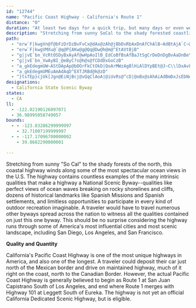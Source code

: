 ```yaml
---
id: "12744"
name: "Pacific Coast Highway - California's Route 1"
distance: "0"
duration: "At least two days for a quick trip, but many days or even weeks could be spent exploring the length of this byway."
description: "Stretching from sunny SoCal to the shady forested coastline of the north, this coastal highway winds along some of the most spectacular ocean views in the U.S."
path:
  - "erw`F|kwgVn@f@bFzDrDzBvFvCx@dAx@zAh@jBbDvRbAxDnAfChAlB~AdBtAjA`C~@dBXbBFfBMpHyAnAKrAGfFXtA`@|ArBrGvFhJ|El^tS|@~@dBjDhBvCbXzTb@dAjJp_@TrCR^?zAgGxiBy@zOOhOSlv@HdMRfL~@`Ph@fHZrGFnF]xJsFfa@sAhIgCdHyE`JyBdGuIl^kOte@i@dC_@xB]tFQxNYlCc@pCk@|ByAdDkGzJmTj\\}IfMaC`EmHhOoGxNqF`O}D|Jc@xAu@zFc@lIo@rEuN|`@}CpJkSjk@{FvNsUrg@uKfUyEtHaJ`K{[`]kIrKgErH_BrDsQrf@sEpKu@|AqBfFkDnFgg@ll@sVhVaIlHaG`HgEfHm\\ln@sBfD}BlCiDrB_Br@kL~BwD~AcEtCamAnwAsEpEiXxUqDxEsNtPoBlBmEjD{`@|UeKtGcDxB{XzS}FzC{NfGsBpAa`@xZuEjFsIbMyClD{CxB{BlAmCp@gFf@iDd@iC~@aBx@uAz@iA~@wIfJcBdC}@fBuBrFq@xBqBlD{AzBeC~C_C`CsBdBgHzDgD|CaChDmOtWyLtQcEfFqKtJ}BlCq@jAcO|Z_B`C}BvBuAz@eD`ByXfLse@`WqF`DqBxAsQdOs@z@sf@hc@aH~GmClEo@xA_AhD_Qft@w[tvAyAlEwA~CoCxEy@fAeMtLwSbRsEjD_e@dYwFdCqp@rRaCz@yEbDmBjCeB~C{GjO{IhR_Wpk@}CjLoApIYbCcBhb@UxBs@|C_BhDmAfBoBlBy[dUi[hTmDhBaCz@gFfAcHh@aJLmGf@}Dv@cStHgh@zQ{Bd@kHl@yFFwT[wI@aAFmFnAgC`AaBfAen@~f@iCdBoCrAcCx@mCd@wIt@wB^yCdA}CjB_D`CiEvBqCn@}BPcE?aYkAmHmAaImCcTgI}HyBw}@gMwGoB_MqGmEcAcSeD}LqBgD[_IEiILgFMsCk@sCm@sDaBoQwKqC{@yB_@iCMyCFeEv@cKzCuIlBoBRmDGoBWwBi@wFwCiEsA}AWoBOye@?qHQwIe@iq@uEaL_B{LgDoLeFa^kTsAmA_AkBe@mBSwCDoBd@{EA}AUkBc@yAs@{@iAeAcAa@gAKgBJcBx@cDxCmAz@oAp@yf@tJsCd@yBJw@CiCa@cFi@}AJ}A\\kB~@wE`EcBlAiClAyCv@qEf@y@PyAf@mEfCuAn@aDb@cIBkCe@uB_AmFeDeAa@}Cm@mAEcBPyBn@gB~@{AxAgDrFy@`AyVlWcCfByAt@}DhAwCZiULsAGuAY{HeC}Cs@iAGuMf@}Lx@gUd@kFd@eO`CkFxAuAf@aCvAaDjCeq@jw@}GrH}C`CwFdCo`@fJyyAl\\aJjBcFr@gHXag@~@sIZ}zAdKqGp@oBl@{L|Fo@j@qHxCg[zNiCx@kBXcCJiCEqIe@eAW{ZsCcFU}DPiC^qDtAcFxDI^i@j@uKpKce@~f@yHrHaZhRwk@~]_Ax@iBxBsAxBw@~A_B`F_s@peCKJkIjVmC`G_BvCEXcRrXoBdDiR~XwC~EsFtLu[ft@}EnJoDlFsBfCwD~Dyg@`g@wB`B}BrAeDvAuEjA_BRcERaFGoCY{^_HyD_AwAk@w]wScCy@iB[aEQeA@iMjAoUdCwAf@{@p@sCzDq@^oARk@AgAe@u@_AoA_Ck@k@m@U}@Ko@DmE~AcAFu@Mg@QaCmBiB{@mAKyAFwRdGsBhAoGlF}@b@eAXu@JuCW{@FuG~EiCpDuAb@mAAy@]wDoC{@c@_AU}BKaC?_El@i@Bu@Q}CuAoDoA}@s@_AyAc@U}DW}DDsCPeAWs@m@i@_AYqAy@}SHaBtAuIFeEc@gEgAoIa@eAs@s@y@WmAFiAp@oCjCcA`@y@?u@Mo@_@aEmEsAg@eA?wAh@mJrHy@^oAJ{AYgAk@}GiHDQS]sUsVoEqEsBsAgCy@wBSuAB{I|@kCCqDw@iBy@mA_AoAsAyA{BsCwFmG{KeKqSwJaQaBmBaByAs@e@wCeAiDi@aHKaJq@wKKcDXgC|@uAz@qEdEeMlKiBz@}Bh@}BN{w@xBuE^yGdBcOrFuC`@yABcBKaV_EoT_DmBIyDRs@N_C|@cF~BgBLq@EwAYsAw@o@o@m@}@u@uBUeBIsBn@aIBgBCeA[kBo@mBoAgBmA}@kCaA_BYyBK}CPcARuBx@mB|@yChBmCjAiCVcCCuHg@kBQcAY_By@eBsAgBkCy@sBo@sDIgBG}Lg@_Ga@sBq@sCs@sBu@qAcAsAgDaDa\\iQgCy@iB_@oEMwI`@}EBeIOc@NgMQsB]{LmCmCUcHCoNDwERwJ~B}Dp@}SZmKXuDAsZeBySJiBF{H~@oDx@cGdBkEv@_O|Mq@^{@Lkt@_Bs`EdLmJf@u[jAoA`@oAx@wB~@cCXyBJyB^gIzD}@Bu@Ky@k@OY]eAOyCKmIYqFl@mOQ_AQ]YYi@OanArDyB?iEi@eDcAmPsKgC_A_BYaCKm{@[oCCgAJaAj@iArA]z@UbAi@tF_@xA_@dAo@fAeJrJ}D`FuAtAgA~@u@b@gBf@eQjAmqAtHmM~@qQx@cBXgA^yB~A_BrByBfFgCrE{@dAgAz@mLdGuJtFo@VwBRoBO_DiAmD_CmCg@u@C}U~DcAd@uBtBaF~Hy@r@mAj@mFnAoCbAaC~BiEfH}@|@_DdBwHlCmCdCy@pAe@fB]pAsAhKkAfDeBjCwE|DgAjAgErG_DzIyBxEqCnDoBdB_CpAyBr@}Cf@}ILuXBmDXiCf@yCpA{CnB}EvFcFbHSDmGzI}E`HyD`Gy@tBYzAi@bJ]bBeAfDE~@B~@T`Ah@jA~@z@bAp@t@~@Tx@LlAM~Aa@dA]Z{JrFu@Vl@~A~@`BnClDlBtAhB~ChBdA^dARbV}@|Hk@hDmAjNe@vAgAlAeA`@_BJoJKsCg@iFKgASuC_C_@j@GXz@lECl@Od@s@dBy@`AyA|@k@DWL[zA}AdB?RJJvBEjAd@\\Er@y@^?vApBFf@Or@i@dAy@d@iCfCu@lC{AxAF\\|@n@F^Ev@i@lBXtAIjBJVl@Ld@d@r@lA\\jABn@i@vC?xBw@lCRzCNVhBl@d@?bA_@hAd@jA~CrBhBf@x@hBhB^l@NFhBEv@j@P?XWr@uAVIlAZlAIrFjAn@QbAe@h@e@XG^LT^?TCXa@z@EPFXVFhAAn@NXd@N~@T\\fCf@ZJd@l@`@d@n@xADp@EbCNh@\\FpBs@XDb@`@hArCX|AdAt@^dAZ~C[bCi@nBH`@NFxAUrAq@h@DXXh@~AdARNLXv@NPxAHn@x@d@\\NRHv@NXR@RKh@m@h@YfASb@Fx@h@rAlAtANf@^Zd@Nh@BXMlABTNTX@t@Kn@{@ZI~@\\~@@nAp@bAJn@^X`@XlAhAvAXjBIrADRn@ZbBHZXb@bBHt@e@zB?f@Td@hAf@X\\ExB^z@Jn@Xf@|@p@h@l@j@xBDt@ErAu@jBc@f@sCjBoJzIg@x@sB`EJn@vBhDZRX?h@Yt@mA|A{Ar@_@~@Oz@uAlAe@hAeAt@Kb@T\\b@Pp@DVAt@_@|@}BtBmAjCgAx@a@p@Bh@b@dBFxAEdAcBnD}@jAQd@?r@bArDb@x@~ApBVlADfAk@vAQlCW`AWf@m@\\eAD}DnAsEn@qBb@UZ_@hBYj@}HnFkHxCoEvEsAn@}AjAyBlCsBjA}@lA{@r@o@dBIx@d@~C^tGh@zBBb@W`D[lAo@d@}AReCdCw@xCc@hE_@\\e@F[Ey@u@m@eAuAyDYYY?IJKjBSx@uAHM\\B`@bAv@Zt@fA~@j@~CBx@cAxC@f@lDpAb@x@Hd@Of@yApBWlBeA`B_@pE?tAIp@Yf@uBxBY|@InAv@xHGZEPUDq@Gq@NyASaCDeCaAm@k@_DyAi@s@O?OLCJL`@~@~A^j@h@ZN^Hb@?fAJXhAVrBlAhA~@|@^dBrB\\xBCh@U|@B`@T\\zA~@Nn@Ib@_FtHg@jAqAr@w@x@K^DzBGXa@n@kAf@wAlC_AXeAMSRoAzB}AAo@xAULs@MU@s@\\y@@cC^yAlAU^s@pCPtDHlFUxCRjAc@fAcBzFHlBO\\s@R_@KmBcAcA@q@^gA`CUdAUlCwAvCe@nAK~@sBpCs@l@s@LeBEYMoAMi@@s@Ru@lAM^A\\JxAEd@OX_@Py@HaFjBiArAsBVwChCuE\\}CrASr@EzKcB`LKlAOf@gBdB[d@YdAcA~BgB`BcExCk@v@_B`DmBnBsAr@o@p@c@p@mAlEkBzCYVmCf@y@^[PqA~BqA|@OV]fAQrFWvBy@z@yDpBwAtAQr@c@rCcCjEyFdSqH~IW`BB|Cu@bBwEvF}KzGmArAmB`DyAbAQTWv@sAfGq@xA}KxEuA|@o@v@O`@Y|B]~@e@l@uAdAq@fBa@f@c@b@iAj@_Ct@cElCy@~A]`B?bBX|HOhBOh@cAbBo@fBY^e@Rg@@a@VsBxBiBlCc@\\i@Le@?cEY]Fu@^i@j@yAlDo@hCCjAb@lDHbCO|FSpCi@`AcAr@i@HmCOq@V_AfCWfCNxCEp@mBdBeAtCE|@`@zGEz@WbAwArCi@zAoCrMsAbFuAjD_A`BuE~FqDtCe@j@_AdDyD|F}Ad@_ADy@MwA}@{AH}@L_WrGMD_@n@WjCg@~AcB`Ce@~@}BhI}@nAyChBmHpDwGfCgFdAmIrCyDEuAR_FfB_Ar@OPC|@Ol@y@DoAlAiB~@KXUx@]tFIpADrAiBlDiAfAs@LsB[mBy@cBCu@t@sDzF_@fBs@vBk@z@}EdBe\\|RoIpOaBvBsAd@mEnCkMxJeLtGqGzGiBlF_AhBaJnMwJpH}A|@wBZy@Xe@b@eA`CsDjCqFzHyCdCsBzFcAdB}HtJaEzJiAdB}EzFiB~A}JlGq@T}GhAeBb@qC|AiBzAiB?m@Pq@f@mFrJqAxA_Bz@mFb@sDrAaEjBqJbG{AdAq@r@yFfIiBxAgFlCk@d@i@r@]x@i@dC[r@}BlD}@\\gALwD_@iA@}@XiA|@uC`DeCrDa@^cE`CmErEcAv@yARmA`@wJ`HkLrGsAj@cCRc@XYd@i@jDWZsCfAgAr@i@p@eAxDw@rAw@XgXfO}UtJ}DxAiDdAiEdA{BFa@RwArA_@j@yBfGqCzI_@d@yF`CcCRcCImAFm@Rk@f@iCrDyAvAmFzDgCzCs@VoG`@w@T{JbFoGdCcArAsErJsBzC}AxAcBp@mHrA}B`A[\\m@fAoAfEy@jAyAr@wFrBmC~B{MtM}@j@eAf@eAL_ISu@Yc@e@uCgBsBfFeFzGiUq[yDgDs@DqMfI{KnHgDrE}@RyAJq@Xi@dBDdAb@zBJzAEv@a@x@}QhKeLdG}a@rKeDrBo@bA}@~Fe@v@s@r@ErAd@lBr@`BxAdFHrE^fCTx@n@jAfBrBT`@B~@mBdEu@nCShAQ`@}@d@iAlBy@J]NEp@h@dADd@Al@Sp@e@z@iAdAiAr@sBrDsBlAgDbBiAFc@Ku@sAi@k@sAEo@VUXY~@cAvKk@~Bm@p@iA~@sCxEaGlDQl@IpBKhAWv@yCfCi@^m@PyACeCe@o@\\_@r@ClDe@l@g@^eBp@U^s@lCg@r@WP]C[My@kAcCOmGIwCy@q@?m@\\cAfBC^L~AnAfDNzBIfGk@fICjBOx@eAxA}StTyLpLoCjDmAdAiCh@sAj@yc@nT_Bd@kA?cDYcBRqAxAQf@sA|GcAvCcHxPqD`HmFzJmCxDoDxDsAnBsCjFiA`By@l@_Bd@uHj@oB`@wDvBeA^cDSmEo@yA?qA^_AdAe@jAiBzG}EnKsBxDc@jAo@tGi@pDiA`Hc@`Ai@j@uCnBoC|AkD`A{HdB{AjAY^YhAe@dHYrA_@r@gAlA}HdEcC~AoBrCcBfDwB~Cy@x@aQ`L{ElBsEnDy@VeAFcAMaJgEyBMy@_@s@i@{H{Iu@Ee@j@a@pAg@`AmCpBwCXy@r@sB`HaAnCiBvBqDxC}A~@sDzEy@XuCg@gAEmC`D}BxBmE`AyErC_FpEg@lAkAdEmDnHYjASnKe@`B_AdA{ErE_Bz@yBbB}ATiGAq@L_B`BuApDc@l@{HvDkBZ{FEuBj@y@d@kV`^UP}Ev@cBl@k@XqCxC_Aj@sCn@wBN{B`BYJqJKsAt@yBv@aGl@ULsAdCe@^yJ|Bk@@cASwAy@a@DOLSx@KxCc@pA_@`@uNrFsC^cFZ]G[Sa@s@?q@V_B@e@[_Ae@Yi@BOFiA~@sAl@s@v@yA`@u@l@c@DsAO}ABa@IcBeAoALwASeA?i@Qi@_@_@g@m@yBUk@OKk@B}@p@cBFe@]g@{@QG_@I}DHcBeAaDg@cBq@[e@}C{JoBaDg@yBa@iAsAuB_BgDs@_AcAs@eBk@iA?kGd@iEDiAIgBy@}F}DuByBaAm@eEoBmCcCcBeCgD{H_BkB}@oBQQo@SmEFaAa@_CeCiAgByA_ASYk@eCmDsDsAgC_@Q{YeAaMOcZyAs`@kAwCQiASgI_D{BuAaEeEcAk@qBu@wAWsFG}ALwKfD_HrAgJv@oBIyC]cBe@aJyDwFgDiBc@qEPeIq@iS|@_CIeNaAuT{BwXwAkCSqA_@aFmCqD}A[SmCaDoB_AsAaAiBq@wDy@_ADmQ~BiAX_LfAuIpAeGnBe@HyQ@_VMgVgEiE`Kc@xAsSrx@c@pCa@lFi@`MZzLr@fKTr@Xx@|@rArEzDhAxAfI`Ob@fB@^GlAoDdNa@`Dy@tBi@p@mH`FmAf@}@HsLWiADmAX{ArA]j@o@dBU`DaEtkAD|Ab@xCJzAAxCaH`r@c@dCu@nCqBrF}[llA_CvMkCtL{@pBo@dAmAdAiCzAcBrAiApBo@nB_@dBc@~Fe@|M?jEbAr]Z~FNtA|AlFdBdEbDzO|@fCx@rA~@x@lAv@tMtExBpAx@z@fGxKrE`FXf@bAlCxB`Kt@xENrCEjBe@hMDdAPhA~BbFrHnN`I|Jx@j@t@^hAPfEKrALr@VxBxBnA`BhAnB|@jCp@dENrFKlBcChWCfDD`Bl@jEfGjVDlEErASrAi@~AgE`JuCzEo@|@sQdQqTlSw@tAwBzFgC|C{BrAc@l@yB~DwDfJiAhAiCpBi@De@KmB`AcBxAsCjAyDxByA^k@Qa@u@I}@AyEg@mBBgD_@_@o@Hy@~@c@r@iDjI_@\\YFi@Go@YaKsGs@Ke@PYd@CfD{HhOo@v@qMzIoA`@}EdAy@f@s@r@_E~GgDlJgCzHeA~Dc@~@_@`@cC~A}DfBmHfImCjDoGbLuG`Jo@^cAPwEEmFxCo@R}Cd@gEdCiELs@d@kArAmA`AaCd@{Ad@yLrGaA^wB`@uA~A}@l@yEpA}@?_ASi@?ULIf@^vB@n@Gd@_@f@}@^yBN{EtGoB~AyGnE{AX}DD_BL_EtA_@n@Oj@c@xCYp@o@`@}BV}FEyEh@aE|BcDhCsBrBi@\\o@J_BQc@DcH`HkAp@e@FuAGqGXiDCcEdAgCrAs@|@eB|FsC|GmAfBc@Xe@DyDD}BK_@DUNI^?\\nBrEXtABp@Or@c@~@qD`Gq@x@mBj@eIxAeBDgHSuAk@m@eAKM]Ec@^e@rDm@tCe@d@yCpAs@FgDWoGt@gF|AoAAaBe@eAAmB~@oEnCm@LgCP{A^i@v@i@rC}@r@{QtDw@BeCe@oByAc@Ke@Da@f@CdAn@`CPfBEv@m@x@UJ{Gr@eAZiF~CmCjA_NzHoClAmBJiARoM~HsBXs@VcGvFiDrBeK|AeCTy@i@Y_GDy@Ts@Hq@]{@QyAiA_CA]C[Pk@lAmA^gADgME_A]s@q@s@mAQ{@RsAp@oC^yHhGiGvGUl@QlDe@lCo@~Ay@rAaAx@i]nRgG`DoBrAqDjD}GlE}B`CmBrCQJgDr@_Af@w@~AaDbZMzB?~DhAfFRzAMvEQ`Ag@v@a@RmBZ]d@C^FpByAzFUv@cDbGs@rFOdEYhA_@j@y@p@sBxD_@`@i@LsAUOLCp@f@lB?XmAtGcAvCa@h@{BjAk@Lu@AiAg@mCeBcBMyAqAQ@W\\@fI\\`Bh@v@hAx@dAl@|@r@^l@Xx@RbB@x@Ar@]fBe@~@{@fAiNfOiAzA_FfI_BtFkAbDqGvMa@v@wBhCi@nAo@lEi@nAw@j@u@L_AOyAq@iBLqDv@e@?mEqAiABw@LkAr@yCrEsAl@kGfB_ALi@OYSyAcEk@a@y@[wBOo@YY?EJCVNNfB\\hAd@j@x@FXm@rDFl@Z^p@d@`AZ`Ax@fBv@d@C`EaBd@LRh@Nn@XjD?zAnAdAHd@SX[@i@IOOc@cAIkDe@a@m@Qe@D_@d@?xAOt@o@b@o@@w@M{@e@mAd@_DWwAa@{CsA{@Ce@N{@l@aAzBe@r@oAdAUf@Mv@?x@ZjCE`B[`AiCxFs@xBOfDTlGSx@oA~Ag@fBG|AX`CEt@Sv@q@dA}@f@cC|@c@t@}@lEa@~@sBlBS\\Kn@IrCcAhDBZ`@`ALp@Ed@_BlDcArAkB|@ONGd@N`A@^EVs@j@{AfBYx@Oz@CdBx@rDB^Cj@U^cBl@eBjAsAFcAVYRSd@K~@?~BJh@f@x@@b@eA`B_@jA_@j@gBbAYd@uAlEE~D_@rBcA~Ds@lAe@f@W|@?fAO~@]ZwCX}AxAm@dA_AxHBp@Rl@f@t@Bh@u@fDi@l@qCLk@\\E^Pf@x@~@HR_@dB_@x@wEnCu@v@aClEeAf@iBh@c@n@Ej@D^l@xB?f@Sv@sCtEyCdBy@r@_ApAOf@Cj@X`BIxANjBKlAYx@OdAIfBMd@{@tBOv@GjALhCSp@]p@]LYEi@YS_@e@YoAMqDcB_ByAu@I]^Ex@Xx@h@h@p@pBAx@NXbAVTXb@tAMjDo@zAB~DOt@O\\}@r@UlAo@jAOx@?d@N`@Vj@j@j@Pl@IjDLnEIx@c@fBu@pByAxBcAdA_Ah@uEbBeAz@oCpF}D|Eo@jA}AjEMz@uA`DOp@KjAO`@gCxCcDlGcBrAo@jAu@z@wBfAiA|Am@d@i@`A{AfAYh@_@Xy@Le@x@sAdA]r@UdA?lAOrAO^i@`@K^D^X|@SrA{HhRQtAPdDBlBMbAWbAm@jAo@x@o@V}AWcFVUJSX?t@Xb@r@Wh@D~B~@vDfFDp@S`@[P}Ck@mBRsCj@e@n@y@~Bi@lC}ArQgAtPm@lEiAnDy@xAcCrGyBfF]fAs@lHiCnTAdAJlFOr@KXm@X]D_BSgFr@eC_@_A_A_@KMJE`@hA|CbAfAjAp@RZBv@m@`@U?]QiFuHyAoA_@KmA?s@Lo@^k@r@}AvCiBzD{HlNiBvFeBvC{ArAqBlDgCrHy@rDE`Bw@`IFzB[|A}@l@gC~@qKxFoAtAoApB]~Ay@zBo@rAmC~DiBlDaAfCyLd_@YvAi@zF@p@ZnBIl@SRyDvAeG~Ec@l@Kd@OtAKvDSr@_@`AoApBw@lBq@~@y@LcAMyAqA]Sa@Gy@FYd@CXDXxAj@b@l@Nr@HvDObCuCvGgAtA}A|@sDrAoARcC?sB_@}CwAcCm@_DKeGe@[HILBxDG~AYfCq@r@wC~GcAhDy@lEGrD`@lAfApBIr@Sd@uBpAyAb@mD|BsAf@mDfGaExAeC_@sABYb@i@xDk@dAwEfE]rAKjCOtAu@~D]jAiEtJaAr@_CViBFaBUaA]u@@i@Z}DzHcAbD_CzJcBrFu@pAgCfCi@V_BL{AdEq@hC?vCmAjR_@fBiC~Eo@d@oQ~Fy@Fy@W_@a@]y@Ek@DgAl@{AxAkF?_@SYUGg@LaBtDcAhAo@Z}@?uAYaGsD_AEi@^sEnHqAvCaA`Eg@xHa@z@m@Ry@I_Bq@cCyB]EQJSt@KjDUxB]xAi@xAoBzDcAdAiAd@iAXwJ`@cBX}C|AgGlGaHzFoCtEsB|AgDnFsClCiBx@yA\\kA`AqDrF_@\\i@FiASaANu@n@oDtFaDzGeAvCcAbEmAjHq@lCsArCaG`KoArCiBnF}ApC_BnAaFjAiGfA}E|AwP`HaAjAsAfCuOzd@}@vC_CzFwClD_GbFeBhBoEnGaBlBuBlBo@XsUfPoRtQsBnAiJ|DyJlDo`@lKgBtAuA~BcApCiBzG_@z@y@xAaBxAyUlP{Ar@mDr@mVlD}@f@[^aGrI{AzAqC~@mE^yClAqFpEyD`CwBjAeCdAc@^iBzCYJgF_@sAD_AR{BdAy@n@qS`VcGnFaKjHiHlIg@`As@fDc@`AmUrTkAlBcAjCsBjHkGzJm@jEc@jBkAfEm@~Am@hAyCpDaD`DiCdAoBLwASmCyA}IaHo@YwCe@oBmAsBEs@JkAx@}@XaIr@{GReAj@gF`Ee@p@k@xAsAlAwDdAgClAiDdAo@dAUz@sAtCwCjFo@jB_CzDkH`FgFzHu@pB{@lA_C~BeCrDmD|GsAjAu@Pi@Z_@j@]v@_CjLs@|A{BrCoK`Ki@^sBn@eAv@gFfFkExDoGrGyPdR{GzKy@v@qFbEuHdHg@VoDf@m@R}FzJuKfKeAvAaIxMmFxM{Md[aGhKqJ~TeG|MqBzDeLtRgDlGgJ|TsAtDoAxGs@pCcGxQmDrPgFdT_A|B{MvVcAdCeAtDm@xAkMzViBfBg@XsI~Co@`@aHtGqG|@{Hl@}@PeBh@cDvByA`ByAbCod@rz@iB|C_JbIsXdUiBhC_AlBgD|JoAjBiRvPyDdEqBlDoNl]iZns@iBvB_MzIcDtCsAvAmErFsBzCiBxB}D~FsClHoChIs@xAqH`JuArB{ClFoDrDgGtIsBvBgGzD_BxBqBnFyEfOe@dASR_ALqHASDOR?`AlAvAdAf@fCVrAX^XH^GhJB`WEz@g@dCa@nAy@|Ag@f@k@VsDc@]Bq@XsEfFeF`HOdAd@xBB`AYfAk@v@o@^yJlDoEpBkEtAyFfDwBlBaOlPyArAsCrAuIrGYl@k@xC_@~@i@~@}DfDgAl@oAvAiAr@iDbD}DbGaFbL{@zAsCnBiAnAmArBoAzCuJ`YyClHmC|Hy@dE_@tCOhCe@zCyBzKmAfDiAlBoBjBgQxHiCzAyC~EaErH_FfH}@`BaMtQi@l@cNfKQjA^tDBl@OpAcLx[_B`DeBvA{K|G}@^sD|@sAp@e@`@mDzE_BlAeNdGeKtG_Bl@{Gx@}FjAwE\\iUTsAScEeA_BAcB`@cBr@qEbAk@Xy@x@e@~@eF|QiArCsDrF{NbVmBhCmGrGmCxDyArCo@|A}FbPkJhLqFxKkAhBs@v@gAx@aB`AkHvBk`@~SgFfD{@jAsInNq`@pb@o@dAmBzDi@x@uAjAiBr@}B`@s@BeBYm@@aKjE_ANgGHmFQcSKyCzWqFvSeAjDs@lAaEdAkAf@mAfAcGzLOl@WdCUv@cClB_Bn@ubAzRqJDo@G_@WMYE{@NkAr@cAxAuAXm@?e@IYc@Qe@Pi@j@iAhBgA|@_AnA]PaBBcE`Co@P_@?}@WcHmDqB_@c@WWe@IsAh@aDXmFcAoJYy@U_@q@a@g@Oe^{EiBk@kJaGqHgGiFyDYUq@iAaBiFwBaISkBEuEi@gDs@kB{CqEiBaBuKmFyCmCmB_CsBcBgE}C{Ay@c@KwDSqNX_Hv@yGdBaCTaMDc\\KeZJuc@KeBEw@Ma]uJqFq@oCAcDdAmD~AyRhM_OfHgDl@oDDge@uF_Rq@wHEg~@~@qBgBo@eA]wAa@}By@wCS_@g@m@a@Qk@Ko@P_@Xg@~@KrA^dCBfB]jBe@f@mJd@}@AeB]qAEmU`A_DB{JWmEa@oG_BeBMyDFwBkAq@o@sBy@yNyCiGy@_NQcd@sBcHQc@OSWeA{Bg@o@q@Yo@?kBb@aAd@wCnBoAd@yh@zM{DjA_c@nOkXpKyS~G{@^cBjAu@NqFBeAVqQpHiYdLgl@~Ty@d@gk@vTmAj@iDfGUXYLy@Ai@_A?q@`@{CCs@w@yCOYM?MVChANpA?f@_@jAOJS?I]BeAUyACuC^aHKsAa@y@q@m@aFoBeAGaCL{BM}@PiDrDm@lAo@lCBx@^`B_@rCn@~EXl@bCxBTbAEn@wAfCo@xBy@|@gGzDwKjGoAl@aJ`DcBP_RZsA\\}BfAgCjBoExBsD`C}BlAsCdAuHlB_AFsA?eDaAs@e@m@s@{@uA_AoCmBcI}@{AkAcAyA_@gB?kAX_@Pq@p@Y`@W~@ClARdBBr@C`@Sv@yAxByAlDmCtBsIdFy@VcH~AoHlAwBL{BQm@Je@d@aGtKE^HxBG`@oCdFiAxAwL`L}ClDs@tAiA~CkChNGpBi@`B?xAyAlD[j@aC`CoAToJe@uD_AyAIcA^gEjDoCjA}Ch@oJbAk@?i@Q_AgBsBqA_AuB]QYFU^EVN~BIl@]^g@D}Aw@oBTiACiCPc@W}A_C[YwB{@k@Ky@LkCrAk@J]Ee@[Uq@Ge@B{BEQUSe@@cAx@s@XuCv@aAl@_@p@i@nCi@jBcHbRYd@_A~CwAjCo@hB_B~CgCrDeBjAgGtCkEfCcBpAK~@e@d@wCZk@|@YNgCv@oB~@gBdBu@zB_@l@_DxAmAv@}A~AiCrBiBhAy]vW_EbCiC`@kJrDgA\\yBRqMCo@HmCz@wKxEcCDwBS{@]sR}KsAwA_A_B]aAOgAIqBl@{KNuEEyAS_A_@m@}FyEsAzDu@fFiA~Dm@jDeAnIGrDFjA`AnDlAjCR`AHdAVfAf@r@n@d@z@~AvA`An@pClAzADp@k@lB@VRXz@?h@RlA`BDbAXf@TFr@?TJLRZbB|@hCnBvCN`@?V?RSj@kEzEk@x@Q`AMpCu@lBq@lAa@^mB~@eAX}AAi@U_B{Ak@Q}@BiCt@aD\\sKfHyAj@qALeDW}EmBq@KiCAsJTwCTec@qA{Gk@kKA_BXoAf@mFxDmCpAmCn@_CXcCHcDQwEs@qDm@eD_AuGeAsBCo@PcHpEyMzH_@?YKsDsDi@SU?cTtGgFdAs@S_@}@Ay@d@yBMaLKy@WMQ?QPUl@{@pCQrAyAlDs@`CsFnKq@p@y@`@oBSs@DQLc@p@Kx@CrCNx@Nd@b@Z\\dAGr@UX_ADaEg@yBq@qCAy@LeBxA_AjB_@`@{C|AgALgA_@g@I_CJ]D}@d@}AvA[`@_BrESXqAt@kCd@gHb@gBTuB|@_GhDu@XmJpAaF~@cExByBjCc@^eA`@sQ~CmH`A{Bp@uFtBeD|AaOzJoB`CiBzDy@~@yAP}@WyAAyAR}@Xk@b@[f@Qt@Bv@h@dB?t@_@|@YNi@?[O}AmCgA_@s]JeAHaCj@gd@xNiARuBTsB?uOcCgCCcDf@qP~GcB^}AFu@AsBYcBk@cAm@iAaAcFkHy@aAiCkBwDyAyB_@cDGmCZiCl@yF~CaVlRkElCoAf@}HrBwUfEmHpBe]vNaE|AoRnIeBj@eNdCwYnEwJrBqk@hK{Hj@eLJgbAKmX_@kFXyDbA}An@_BbAy_@|W_N`JuAt@iC|@cB^{Gn@eDAsFq@mJsB_x@{RiZ{G_OuDmIqAcGa@snAeD}l@qAcRo@{Ii@mZoCoMeBqFWkT[g\\YyNEuNFgRMq\\AiEKeMy@iCXcCr@iFfAmC\\aDRsCMgJeAmDq@}FyAgJgDoMoGs@i@cDgGgCqJkA_C{AsBuCsBcC_@_DWeLGsCJmDXmBEeBq@}D_CiDsCaGiFuJmJ_DkEqOkUeBgBoBsAiCeA{EaCeE_DqAyAkAgBkFmJiGyIcBy@kG_AoEaAyBy@wAk@}EyDY[UkANuQEmAOu@c@_Ao@w@m@[eAQ_BDs@KmH{FwBeDyD{DkKoRkEyEeD{CgG}AcAo@eAkAs@]wHSoBSyn@mNuOoCsC_AqED}Dm@mLqDgAe@kA{@sAq@_BMmCTySaAc@Y[e@aFwIoAkAgBg@qNqAqBKaBDuDZiFhAcDlAmB~@gBnAaBvA}CdDwInNsAzAgCrBkBr@yB^}Rd@sDb@cCb@iCTaXCu@b@SZYdAEj@HrAMrCOz@KLYBqF}AyC[eAR_H`CqCb@uFf@iDx@i@Bo@I_@SmEgD_@EeEF[TMZJf@P\\|@p@xA`@TRPj@f@xE?t@_@|Ac@t@o@x@cBxAoRlJiCd@gi@rFmAW_DgC}@]eRU_MLiBJiAl@yCjCkEbHeD`GqElGiE~DeOzMcD~BaEfCyDxAkHfEcYtM}@Jo@E}IsAsC_A{JaCwD_BYg@U}AUk@OS{@_@q@?mBh@u@@gCeAoDPy@Es@GiCy@yBCs@KYa@AS?mC`@mDEyBNeAXkAHsACm@KWc@SYJUp@y@tEk@~B{A`Dk@lBS\\m@`@{@J}@ScC_BkAkASHETTpABh@CNc@Re@@oK?cIuAuLcAWHWTy@vAi@RcIpAgCdBcCTUK[s@g@[mFf@sBEiADiBS}B?}AKuBXyBEaHJuPxAS^O`A?|EGx@m@NsZM_HwAmC[kDM{Bi@o@BuCrAoEj@uBKoAg@aA}@k@y@s@kBI_@EoIe@mB}@sBKS[QaC[o@NW^k@pCa@j@kD`AcAf@o@p@UXyB`F}@pCi@n@{@d@iA\\aAF}MAmQlBmG~@wC`Aql@nYuFnB}AXmD\\mCD_CEsAKoS_DgCMsF@{CZ_YfFo`@nHaEdAoDbBqDhCkAfA}A`BgHxJgGtGu@VkCSiALq@d@oCtEm@p@o@RsBLaAb@g@`@}@dAwEvIkAhAwG`BsSpBmC`AiBfAw@hA}@zBc@^gBd@gD@uAb@cCtAyAl@c@Bw@_@}@q@Ym@Mw@QiHy@eFWYa@GcALoBr@S?UMSk@o@_DuA}Cs@sCSe@g@YqEEeFFaAb@gBnB{A|@aBIgDp@{AMwEOoAHs@PaHnCmKp@SJEHH^`AXfC^Z\\X~AVtG]zCBd@`@A|A_Bx@kCt@uA|DyCb@DRXx@zBDp@On@cC|DoAtAmAv@yAnA_@p@c@`B[n@cBx@m@tDUVU?_@e@aBaE_@UQBORa@~C[r@sAd@eA~A_@^g@J_B?[BSV?^h@zCb@`HFTh@`@rEKLDR\\C`@[r@JxAC\\OZa@\\}@FiAZq@b@SRIRCpA[x@_@DSK_AgCy@kAiCmBwDgEsByA}@mE[}@sDaCO_A?k@NsAEiAIu@Ug@s@SW@{AdAsBgAs@D[PM`@AXNxACd@KRa@LaBYYHc@f@o@tBIpBYjA[x@_@d@i@RSRsAxCe@fBE~AMXcEzEyClEy@p@kJtByBBsASiAe@gHyDo@KcBEmCl@uCnBaA`@qAZkGBcCk@oADeAl@kApA{@l@aGlBiD~AkHvBgGtF}BxA[LiIj@iF?y@JkB`A}B~Au@Z}@\\iBL}BfByAt@aInCyBxB}ArBkBrBm@f@oBjAiBpCcBrB_NzK{JfF_L`CqJzCiH|@gAJeACoEmAm@EmHG_@Ki@g@sAkDi@mCY{FJaCLw@rCiMHk@Iy@cByD}EuIo@_AoAmAgAyAkAeCoBaD}@e@sBWsAg@iAy@yAWi@UsFgEsBeAaIaCcBcBs@UkA?iARmCj@iAf@U?mASiEmAwAKeAL}@XiF~Be@r@}AlDgAdB_BfA{E~DgAjAi@QSm@Fe@p@eAhBeBn@{@~A_DRk@?oAD]\\Kx@Rb@SxCcFZeA|@}@lAoBz@m@No@c@cBXeA?k@_@gA[k@sAy@o@yAiAaEMQYQuASQSWaCsAsB_@Ku@j@sA`BWGu@yAc@KiALeCdBg@?{@a@i@w@_CmAc@_AKs@?WJMx@a@j@o@`AoDGk@WSQ?eBX}@?iCy@a@WqByAq@sB]OeAUcBIaAk@w@qASy@UuAMWk@m@i@Ki@JoB~@mARcB`CcA~@k@Xy@VcCR}ExCi@?YSIk@Lg@Ze@r@_@X_@NyBd@wBE}Cn@}BL{CZsBIoGJqBVk@^_@^ArAj@d@?RUJcBBwFIeAe@sCyBmEgEqEw@iBq@cDSsCS_GOm@wA]}@_@iAcAaEkIyAyAy@g@cB_@{@_@_GuEkAuAiCiEaFuJkAmBSw@]sEi@g@e@We@NiAnB}A`Fi@hA}@b@w@?]UyC}@y@cBIe@EyCYkA]QqAGwCj@_@EaE{Ck@w@wAw@uCmAsE_@c@MkEgFoAS{ACm@Sy@s@e@qA_@g@q@Yo@GaADcBr@]?cEiAIi@AeBs@yBe@q@w@e@o@GuCx@m@Di@MkGsGkA_C_Ay@}@[u@Uo@Am@FyA^yCvAmCRySf@sA?y@S{@m@wAmCuAkAcCoFcAy@}BK}B`@QMCq@DgCr@sFKiC]q@UWoAGmEXc@K_BmAWAk@XsAlBe@?o@m@i@}C_@mAi@e@mAK_@OEyASyAUsAYS_B@m@Yk@Aq@XoA~@k@z@S@sD}EIc@EoB_AsCYc@c@GuIdBaADMc@Ba@b@_Ax@{BJw@EmAz@mCFYCy@m@yAeB_DgBgCe@qBeAuBmBcDiBiCo@_@}AW}AA[_@I_@KsBGsBFcA`@mCE{A_@mCEeFe@cGHqAnAqBx@oB~@w@DSCy@o@eAAO@eATe@`BwBd@{@l@sBNQNEt@JrAp@z@e@fAWXNh@h@`AJ|@j@NDXKNQRaAF{BP]JEnC?zAb@hBNxDjEt@^\\ITYNoAEwAcAyB_@yB@{@f@_AvFyBzAQl@BRRx@~B~@`B^^N?z@aBjBq@JMD}AK{DJ_@lAgBDc@Es@MSuBmAQg@CyAzAaIHqAn@mCD{@Gk@g@e@e@?_D~A{A`BoBJkAMw@Fi@^eBnEYHIEKc@~AwF\\s@j@cA|DmEbAyB^oCOeB@kAn@aB\\kABe@I_AW{@[SO?oBl@iALwCOi@]O?cAd@_@KiB_Bi@GiFfAyArBYGy@eA_@Qa@BeCf@wAmAaC}A}Ao@iCyAaBsA_BgBe@]m@MsA_BcDsFq@yAa@g@eEqAoAm@iCaBMe@d@sKIe@{DuGwCsDsA_COu@HoBEOYQo@Jm@EoF_Fc@kAIi@JkM"
  - "erw`F|kwgVMXu@`@q@P{AKw@g@Qq@Dw@h@m@^EtAVtBjB"
  - "g|jvE`bn_VcRtOSDyBxAyAf@wHpAoIlB_EdCoBfBsAfBaJtSgCrDeDnDgBvAaDnBeYlKwC|AsB`B}BfCg\\|b@iAfBi@lAiFrMwCzEoAxAuMvLqB~ByD~FsCfGy@`CuAdFcAtFw@xIKrHBzEfCbo@GlF_@jG_@xCm@nCyTtv@oAxC_CrEaJzKeLtMsBtCcCzE}BdHqNzu@yAzISbF?jDr@zKFxC?lDOrEg@~FiAzFy@lCwArDyQv\\wAxBkBtB}YjYgGrHak@bu@yCrFiBlF}@nDo^vtB{AnGwR`o@u@nDi@xDcCp^cG`x@uNd}Am@lEeAxEsBnFoQj`@uLnZyEnKsBdCgCzBy@l@cHrDuEbB}ZfGywAl`@cHrBgBl@uBfAcEpCaGfF}G~HoCtD{AxA{UvS}AlAgBhAiC~@uNfCgHlB_e@dTwVrJwYlNcAl@}DxCoQtOyCtBiBv@e^nKwE`CyC|BgSvMcGlEkBxBmApBkFdLs@pAoBpCiF`FsQ`P}@bAkBdDy@pBiAxDm@fDY|CAnA?hEPpEr@`EbAnDh@jAvDxFzArCr@rBr@zCd@rEbDlj@r@zPHRJlEIxGiCfn@yChp@_AnIgAxFsQbs@qCxKsBvFqz@hdBsCxEyR~XeO`X}A|CoArDs@xCu@nHcArGkAvDgAzBcC~CcBxAaJ`FsDxCmBdC}H|LoBzBeEjDqBpAwPzHiExBoCdByM~KoBpBmEjDmBfAiIfDwCdBkC`C{RzYcCfDuKhL}HfJsDbFgXjg@mAjCiDtGsBnDsEfJcDjFcChDwCjDuc@da@mDlDwElI_NtWuAtBgC`CuAdAiB~@aIzCsDpB_^p]sDlCePfJ{CxBkBfBqB~BeQpUcFlHwAlCaIvQgA|B}BlDwp@nv@uHbIgBlCuB~Ei@jBs@fFOxBAlEj@pKhCtXLrC?rCG~A]xE{A`G_BtDu@xAqA~AoCfCyCjBk]hQcBfA}BjB}BfCoRdWeAvBsA`DoAtDaA~DuBlLiAjEcBtDwCdEyBfByC`BmCx@sJxBwBx@mAv@eBxAk\\f[gWzUuAlAmBjAaElBiKfDsQrFoJrBaOzEoClAcC|A}DrDyKhNcYd]ip@jy@eEfEoKdM{K|NyFlIaClCsHxGePzJwCdC}G`HqG`FaJrG{LpHoR`NcC~BuB~CaBhDyQbg@}AzEyEjZiAlG}AxG}Kx^uKx_@k_@fkAg@dCQrAEvBDzC^jCxAtHHtDIxA_@fB{DdLq@tCi@rEo@hOc@zXHxEbD|j@@jEEfBa@tEm@fDyC~Ly@xFEvGn@nMDdDEvBOtBi@pCg@fBeArCcErFoArBuNj^}@dBcBbBgEvCu@r@qMvRsApCmGpTS~AOtEUxB{HjXUjA}BhR}@~EiGhVsFpR_@x@s@~@{^pa@sClB}B~@sBn@cFbA_MtBuAGiEs@eCDsh@vMc@LqAv@yR|PwGpD_KtIcBdB_BxBuArCsA`DmDfLkCnH{@fBcDjFmE|FsBpAgC~@}Dr@sEVeFYqT_DyB@mBVoBj@g[jOsc@|TsB|AuBxBkHtKc@ZcDvA_DdCsAr@_@DmA@iCQi~BqPcQWsCPwBp@uAx@o@r@yPxToPp\\y@nAi@`@oA^iA@mAO_Aq@o@s@Ug@i@yB]}Bk@{@s@k@}@Yc@Am@@gCj@sB`AiCdCcFtHcA~Ci@d@_@Ri@?yAYYM}@iAa@M}@AiB_AcAeAW?MLCv@lAfDHd@Sf@k@l@]XyDvAy@~@cDd@o@`@mAxAk@`@sAB]F_@d@o@`Bo@V_AJsAd@yAfAmE`EaGjBqJnEiDjAiBR{Ga@_@Fi@\\qEvHoArCo@|@_@nAi@|@c@^yAD{@f@i@j@Wt@[j@sEXo@Vi@f@s@pAyB`Ao@l@Ol@DvDHd@h@lB@^Kl@_@j@}@l@gDxCeD~AcBFmGxDm@j@{@lAi@pBWTuB\\_@?y@_@Y@IJCl@Rp@?n@uBdHDxCIp@SX{B`AqCdBuArBgAl@e@DeAW}BaBi@Ma@IkBTOTBd@tAr@b@jAN~@CXUl@sADeCSgCLeAd@mAdBc@TiE~AsBYOJo@x@YP_@Ho@Aq@ZW~@Dn@xB|DH^CVa@l@wCjBc@NkAJy@b@mBfCOf@Ep@DhECvCi@rD_@f@{AdAS^]tAyBvEe@`CYp@{@fAi@zBm@bAeAl@_@DSE_@yBSe@e@k@mA{@oByBsB_@iAs@sA?iFj@qEHsCU_@Y_@I_@HUTM|@Tx@vExCfAxAn@zA^b@hAn@x@PnFz@l@h@XdABt@]dHd@tEAr@i@~Ao@j@i@L}CPsAXu@t@[p@a@~Ai@fJUx@e@d@w@NoDTcD^y@XmAfAe@z@c@dBUxJY`A[\\SL}@LgB_@g@?{@j@m@z@_Ah@aACiDaAcAJu@`@e@zACpDX`AlB|AJXHlAEd@_@j@i@XuDTq@RST[l@YrADhDEn@Or@c@x@uArAcCnAg@d@oEvGYnA@dEGp@cAfFi@fAmAz@yCnA_CfByAlBwBlEuArAcAl@iC~@y@b@i@`AcAtC}ClE_@XqAP}ASm@@o@n@s@`Ce@l@}@Ve@Ke@WwAuBqAsAc@OSBy@v@Kl@GlAXxAvAlDJ`AEpBUt@gB|BiAtBy@~C[v@s@fAo@l@wIfH}@rA]lCQ\\ONo@JkCa@uA@sA^o@d@y@pAoDlJmBfCc@fA_@~A[d@c@f@o@^y@FgCOkAXSXYhDu@jA_@JqHX}@LoBp@cD~Bs@fA_AxBi@r@yBp@qCf@{@F}B|@m@d@g@x@y@zBSRm@\\uC^iA^_B`AiAfA{IfNo@~AgBrGoAvJ_ArLy@~Ey@`J_@rBo@hBcA|B}AlCoElK}A`B}ClBeApAmEtJ{AfC_EtKoArEiA`AsD~AwIrIaFlFi@rAS~@kCvRa@xAk@dAw@x@aAj@}MtEcDdByEfEmCfDgX`[oAbDU~@y@lGSp@c@xAq@lAcU~XiBxAsA\\}CFyCdBi@PiC@eEwAeAI}HEgGc@wEy@cAaAk@QgDSwEv@oBz@mA~@{@lAq@lAq@bCs@fAyA`A_BTyA[iIwEaAc@}Bm@_AKsADiAv@gBzBo@d@yD`AiB|@qh@ja@oClBuBn@mBP{ABeBWyAg@kOyJcCkAmBg@yE_AyCSaDEaFXiCd@{_@zKwAXkS`C{Dn@oDfAmEzBmy@~g@u_@jUoBv@kGxAmDZ}IHaCLyALeDp@qExA_FhCgChBiCx@yS`AwCMmGkBsAScCJ_B^uJhEs@h@wMtMyAz@wBp@yDj@}GnBeJrByB~@qEjCk@DmC_@u@LcO`GoBxAsBdCeAh@gCj@wTfI{OxIwAl@{PrFoEnBw@d@_SfP_AjAo@fAw@xBk@jAaCbDsAdCuBrBwBxE_BtCcDbEsBhDoAxA{GtLkBxG]pBStBA`GiAfH_@`FSbAcDtHu@fDSrB?fGi@tEo@xA}CdCu@^}Cl@i@ViAxDeDrDiGnHe@`AUjAOjCOzAmA~Fi@hDcB|FoBlEo@r@yCtBm@p@s@lAe@pAgFbTsC`MKz@BrCVjFEzDYlDeAhGGvABtBhArLCzBa@nAgCtBa@r@g@dBo@zEr@n\\UzG?rBf@lF`B`JD`BEhAaAtDgHnSuAbDoCjEwA~AiDtCaDpB}NdF{GrBy@`@wGlFwBrAmGxCyHfGuKzGuFfByGpAyBfA{DjDaJfJwP|MuJlKyDxG}@n@_ABoAe@_A_BuBgFe@s@y@k@oASoNr@{@PYRwEzIsAdA_@LgF`AuVrDaIM}BLwFvBgCj@cA`@a@z@yEzNmD~G{F`J}AnDeBvKi@tBgEnKwB`Hk@nAu@r@qBbAeBv@cAReBKmCy@wBB_A^iAfAwEfLcArByCzEcBjA}Br@eFlEmCxAeGrCeDj@sA~@sAlAyB`BeAfAo@pA}@xEk@lAcAx@cA`@{CD{D\\}AIsA[}AA_Bf@_ElCoJ~@oDnAmCp@eMl@sBd@sDvAyALsB@oAIgBF}I`CcCv@kIzF_A\\gEl@yAl@_Az@oBvCwAzAqAp@aCj@mAx@e@l@gBnEq@bAo@l@kKxFyExAgCf@kGj@mK`CoNpAyB`As@r@m@~@sI`Q{MjSoJvSsBdD_AlAmGdGs@d@mOnIiVnLqBjBaVjW}ErEy@~@uArB}B~AkIfJsErEgAn@wAj@gB^s@d@uAdBmBxDoBhH}EfHiAxA{BxB}JbHmE|DoBtCcCjFcEzH{BfDk@^gAXuA?mAe@cCJuAf@SPaAfBcBrEm@p@_@R_AR}CJi@Lk@Vm@`AcAj@iEz@iAd@oBdCaDrF{NtMm@z@_AvBc@lE_CpLUh@yAnAi@rAEv@FlBQvBU`@aCxByAxCoA`B}@xAe@jBUlGc@~@mClCIRaArIYbA_@h@gBn@{@x@w@~Ck@x@w@Ja@Gy@i@wAaBu@[iAHgAhAKn@Bb@j@`FI`Ae@bB?RRfEd@lARx@Cz@Un@g@^k@FoBEcAJsElB}DxBcAJoBQaF\\y@ZcAp@o@z@i@d@iGlDc@d@}F|JgArDaCpDqAz@sB?iAXoB|AgC`AoD~Ci@j@i@dB_AfBgC~BKTo@~Cm@x@[RSJ}FEcDe@aDBsC`Au@v@Ez@Dd@Rd@^f@lElCd@v@NlAIz@c@|@{BdByBlDy@vFOn@a@x@q@`@}AJ_@Jy@l@UZ}@pEk@~AsCrD{ChLUdCK`GSnAcAtAcBf@k@j@g@tBKfBDj@Nj@r@fAHp@DlAYjAy@x@sFbA}AbAoAdB_@rAiCtB_@vADt@Tx@|@|ANf@Cr@_@zEiBvEi@X_A?mCwAk@{@gA_AoDkAo@G]Ds@z@Oj@Bl@f@|ALfAYrDJd@`AlCC`Aq@lAgHvGYl@WrAuAzI_Ar@sC\\iBf@s@l@Ib@?f@Hf@n@vABf@IpAiF|Na@^wAl@]Vi@lAM~@LrAEl@}@rDKzB]t@o@TuAEaEaB_@CYBu@d@U~@LhEKv@iClF_AxES`@_@l@a@XgARc@G{@e@sAoAc@Q}@Ee@XUd@cAlEu@zBmDpGYbBEvCSr@Y\\cALk@ScC_Dy@_@e@Ks@\\o@rAUzBMXoB~BSl@?p@h@rBJx@EtAQr@w@~@oBp@iA~@sAjD}AtAeBpAo@XmAJaEWaBXgFxCy@t@yApBy@v@iAf@}@JsA`@oFxB}CjBiCzB}@dAgD`G_DjEo@lAm@nBc@vF[hBaGrP{BzDkCdBmHzC{@p@mDlDmBdAqMxC}Ax@yAfBs@~A_B`EoArEsAfDqC~CkAr@mDrAgBVyD@}Df@kAh@cAr@kC`AaBJuLKwCj@oAl@_AbA}AnD_@~A_AfIc@~Au@lA}@dAcAn@wJpE}@f@a@j@cAjCKtA?jB^tNJn@?bDEz@cAxD_BlDmBdCqGhE}CvAk@r@_AdBgBlFsAlCaAdAkDnAkAp@}C`D_ApBaDtKk@lEF`Ev@fHIjC_@fCm@fBoBzCmFhEy@vA[v@m@fCYbCAlCNhFS`De@|CmAtDwGfKqA~AkVj^mBfD_AlCcAdEcFpVi@dBo@lAiBrBgFfCy@j@yBlB_DlEkBxEuA|KK~I`@bUExBO~Bs@fEebAfiCcDfH{BtDeA~AuDvEeC`CqiAbaAuAz@uBr@gPdEaG?_BJ}@TyBjAaAP}@F{Bs@q@Di@XgBxBg@^kADuCe@m@@e@HsBnAsA\\y@@iAUyCiBsVoPc@uAKgBx@eGToMm@yAuAkAmBa@u@Fs@Ro@h@u@lAgDhKy@tEy@bCwAlCqBzCs@j@_AXy@DyAMiC_AmAJgFy@m@i@kCG}@RiAjAcARu@DcCtBe@JmCg@gARu@d@Ul@I`AyAbCoBbAg@bBo@nA_Ap@gB\\a@ZiA|BgAfAmCtAyEx@yCvAiBxAw@ZuB[i@F_@X[bAc@jHOb@}AxAe@p@g@vAYb@{Al@mC\\cDxAuBRaF`Cy@S_@_@}@{FSq@a@y@sAmA_AY}@EeAJaCfAqADuDSyFy@oA]qE{B_BQcBLqJpBcA^_CpAgE|Ey@b@u@LgDy@iBKcAFsBt@o@l@sArBiBbHeApBy@^s@F{Bg@kDLw@QiEcCs@ImAJqAUm@]uDyDwBgCcD{C_As@oEwBwBm@cD]mAGcDFaHnAqMfBmw@tLmBf@oCjAsDnCeNrOgA`BsDlHqArA_NrEqB|@}@l@eBlAaA`AgGrGsCfDcA|@_AXs@D_AK_Bm@gCsAo@KoQ`BcBA_Z_IeDm@sC_@wDMsC?oERaIjAmEtAwClAwFdDyPlOsFhDcDpAuKlCkIfDwKrFur@j\\cEjB}A`@_BL}BK_Ci@}BkAcEaEeBqAaCeA}Bg@{BSkDCqMh@yDh@gEdAaDhAwCtAm^bUeCdCw@`Au@lAgCvFoBzCqJ~JaC`B_Br@sA^yAXuPjB_NlAiAT}H|CiOKyB^cExAs@JeBHuKU}C@mEn@mDr@mI@o@QaB_Au@OwAMqACcALgAGyImC{FsBmCqBiAi@eANeAj@wCfEm@b@_HpDw@PeAM}Am@oAWiDd@i@QqAo@eFsFc@]u@S_IYoA^e@d@[ZgApBiBrB}CrAy@J}G?cGWwDg@mAYuIgD{EgDuD_EuByCgCsEkLeZqBaEmBwCi_@mg@wFyGmHiHyCkCmR{NeNwNwC{A_Bc@cAe@{Q{NyAs@}B_@i@BsC`@}GjD_AXwCl@wi@rEiSlBoUfBuJB_ACmFs@mCDo@L}Ap@cBpAcCtAoBr@gAPuCEkEmAeDYsDDmD`@qHd@oBAaCWyBe@y@YuBmAsB_CqAsBw\\{o@oBaF}@gE[kDeJaiAe@mEyAgFiBsEi@}@iBcCmDkDcBgAsCyAoMkD_Bo@uAw@wAmAu@s@sBgCgC_G_AyDe@eC}B_WcAuMc@kCkAeE}AiDeBsCmByBsNcLsIwHgFaEsCsAcE_A}CY{K_@wDs@oA_@yBaAiDwCsAoBaIyOwDiGuScX}B{BaMsJaI{FeKyF}CgDsBmDu@wB}BmIs@gB_AgB_CwC_BcBcNkHcGoEiRsQqPkOeHgHsC{DsT{]sLuSgMsUcBkBsBkBmE{CiCaAyAW}DYyCDqDl@aMfEqDx@aFp@gDRcFBi\\wAqLyBsDgAmXgM{J_FaGgDoOoMoAw@mGoBaGeAsDKsCBqFf@cMdCuEl@sEX{IJiFWmC[mDq@{FaBgK{EsDwAmnBk~@kKsDaWeHqM}DoBw@}GaD}EqC}TeP}u@uy@mGaFud@cZiQwLaKsHaJwHaHiFaGgDwGaB}C_@yECqFP_QfAcEJa^eB{La@gBCmJ\\y@NuAj@kAr@s@r@s]~j@qY~^mD~DiDdDwAz@eC|@gi@jPiCp@iALgFDwV_AiPa@oC@cTrBySMmCRwGjAeOtEiDl@kf@|A{BEeAQgCs@gCaByBeCoAaC_@eAyLe_@uAeDcAkBsBuCySwWeCmBgAk@}CgAcAMeBCqi@?wn@^s_CSgEg@kIkCoDa@k[bBeb@rFw`AfI}MvA_CX}F`BaEjBsFbDsUfMetBjjAoBnAwDlDsB~BwHrN_d@v|@gE|IyCxKsBbJsS~dAaYplAsDfLmH|Q{KbTeK|QmJbOeN`RoL|M}G~Gs`@db@gMpMqFfG}i@|j@sDnF_B~CgChHiUb~@s@~Cy@tEe@pE_@|IX`QxAfi@CxEKnBcBzXo@`EcA~De]vx@oAfD}BfJiAtHe@`G_H|~@[dLEdsAP`LjFrpA?fKi@rXSlFo@zG{Hvg@}A`JkHtd@qAjJg@zFkBx\\[~HUf_@Ivc@y@zi@m@tTyAtReAbMu@|A"
  - "g|jvE`bn_VwAyBI_@eByC?s@h@s@fCDdDxGoCzB"
  - "a_gkEdegmUW~AStDApAp@bOOrFkCtOkD|QoArMWzAgBlHiAlDYpBEt@J~C\\lDxAvLn@bE~B~TlAhNDvCStCk@~BcAvBi@n@iAx@gr@pa@gDfBiRfLmGdEuHvHsHrJ}T|WyRhVyArBGXaCrEuHzMyFhJcAdAgDxBaJxEcDfC}BzBa@p@iDrHgArA}AxA_BrAkKfGEJYRmC~AoClBeExEsLzL{BnDu@x@wHxEgDtCeEjGgCrCcBxAiEdD}JbH_LzLqEjEaJtF{@z@_C~Ew@jAaPvRaCjD{[ra@oNjRq_@`WmHnF_Q`OYtDwBpEcF|QmGbWyB`Iw@jBy@lA_ArBoCrMqI~[aBhFu@vB_AhBgCvBuDrB_B~Aw@nAeAvCWnCQvFKz@c@|Ac@hAyCpF{FnLwEbNYXyAlEk@jAsBzB_F~EaAjAeMnReBrBwGfG]j@G`@uInP_S|]kWl\\yBxBsD|BgOzGgAr@cEfFa[lf@}AxCcVr`@SBsAnBoGrKq[pu@}GzPcB`DmBlCiCbCgDhByBp@q_@rIgDrAsBxAgAlA{@xAsBnDqE`HcZvf@o@xAmArDk@fC]dC_ChUaCrWu@xFe@dBw@nByGfL}ApEs@`EKlHSnCD\\{@hEOfEHnBdBpJTxBb@hTBfIIdCsAvKsBlMy@jCqAnCwDxGmEfLSNmE~LiArEU~AMbCLdMM|EoAjO}A~SkA`GyAvFsD|HmBrGcB`HYpBk@nNY`Ci@`B_AvB}Szb@mHzOk[rl@qFbLgC~GoIhXaEtJoe@jaAyNpW}Wtf@aFrL_CdFeC`FkEfHaXxa@_CxCcQjXuBxCwBlD_J`NeFlIyB|CgUn^aNzQql@vs@yD~Dg{BpsBa`@jd@mDvDqM|JcCzB}RtUmItKeOfQqEzGgJzK}DzBaH~HeApCoAtE_AlBoTzVmAz@aCjAea@tKsAd@yCfBwBlBeAjAkCtEgPrh@mXhq@m@pAuBtCgAdA_BdA}ErAwFVgCEwHR_BRcGxBgDxB}i@~f@mEzCqH`DqMjEic@hL}BbAgD|BYDmJ`OaHxJKl@iDxFcI`L_Vf^SBUXyFtHC^wEtGePbWiElGM@uAjCYX}@`@e@Iu@Rm@x@Ir@Dl@Lb@^f@RF^v@Hf@?`HJp@E`~FDh}AEnBMvAKLu@`MJlGr@tJHdD?dbBCxE[rDcAlEcD`Is@fC_AlGCrBNrIHZx@ld@x@tPD|Qn@v\\UlFsBzRKzAClDrBz|@fCfpAInJ}A|WOzEElLMf@?bb@LhCj@jEf@xBhCtI`@xBf@fEJ`CMlyACnvAErAML_@jC}AxE}\\|g@kn@|x@iCvDM@_BbDcAbCyDfMoYpbAoFhQgC`GkOdWyA|CyBlGqBlIk@nDoBtYq@hDqAxCaHbMsBrGoAfB}BdAUReq@pA}M{BqCWaDAur@|BqG\\cAPeCt@yMrFc}@fRgHx@__@bH]E{@PsAVu@^mFbAyo@xL[CsAXmBjAoBr@qC\\yz@CwJH_NE}HF{n@?{IGuK^sULiBEaIy@yBA{`A@}CDkLx@}BDka@DwKEkJ]oNNcoB@}BXcAf@}BpCq@xB]zBEvADla@Oxd@e@lEY~A_AdDcBnDmBpC}\\p]o^jY_AnA_@|@YdAs@`E[`Ay@vAy@~@eFfDuRnKsG~COXqMzHqGrE}BjCkJtOYLcGnIwFrG}FrFwBfBcPhLWj@}@d@mCpBqQjPcCjCwG`FoBtBqA|BmFdNse@voAeM~[iAxBsXxa@k\\jc@iU|XbBfC~DfE|@xArBnFn@~CNnHNtATbAl@vAxAlCh@rBC~E[lBi@lAc@p@yBfCeGhGcJtKmKjNC`@cAxAy_@rh@oFfJiQlc@o@vASB}AdCoBlFiAxBE^}@dBmJhTaCvHoAlI_@vA_Lp^eAnCwDxFaOr_@gAxEaA`HcArFUxDDxBd@tG?vCO|FDfC|BdOb@lDPlDA|GYrCQv@yDhLqAlFsArGqBjFa@zBIdAKnFi@rCm@lFq@`KDXIjC?zAJjC|@fFh@xB~AlEnCfFv@`DNxA?v@_@tEEjEJnEb@xCbEtSTfBFdAQ`EiBbMOdHKfBqA`KAtAHpES`F?dBHx@~@rFD~@d@~SFxGS`HB`An@bErChLn@dBlElHv@bDJxBKfDm@rEKjB?lEQlEiDzn@IfDXlI\\xBdAxDd@bEApGs@jL?dDbAfOdAzGF`BWpGUxBgDbV_BvMYxDIjBHtEd@dEbArFHrAC`BsBvTq@fJwCvp@I|IbArf@TfDn@fEfE|OrBlG`BrCnGhI|@bB~@lCn@`Gx@hRIPR`GInHsCfj@UjF?`ElGfqBCfJu@vt@NtFlBtYZ`JUvYj@p]l@`H|CbTbDlNx@bEbBxMhAtGxBtHx@xBvItQbAdCrCnJjAhGh@pEb@~Gh@fd@IlHe@dNYpOHtFXnE~ClSvCnPfD`LjN~b@dA`GRzBJlDC`Ca@jHo@fEmFhYg@|DUvHRhEd@xDn@~CbAfDj@rApAxBjPbUhBlDzAdEdAnGt@~HBnCG|Ca@|DmApFuAbDqAvBs\\vb@mRfa@oCzDgCrCeB`CeJxOkJnN?^oAdB_DfFwCzG{IpZmA~Eu@fEu@xFO|BsAn]UfDc@xDiBlJ{FdT{A~Gi@xC}@tHi@`L_Ahs@iBrb@yA|UwSlvCo@`EwMzp@a@dFG`DTdSn@dFrAfGlExOb@nBZ~BVfD@pD]zF}Ifi@iD|NgGnWiMtd@{L|e@kAnCm@bAaHnI}@xA}@pCy@fFsAtEyN~[yBjDyEtK]rB?jABlAb@fDDtBc@jM_@tD_@rAkLd[s@dCeAlFwA~FyCvHs@dDc@`G{AfH}@xH[bGj@jK?hBQvEDtCR~Cf@~BRnBEhA}CtLu@xA]^eBlAmEtB_DvBgBrBi@~@_AfCY~BMzABxKS`B_ApC}FzHaNjSqT|]sGfLeMjYwEtLy@lCk@jEwA~WoAfG_@lDDrFKjDShBcA|E_@nGCjCLhA|A|E^tBJfCIpBy@tD{AdDm@xBUdBYjI_BfQw@`Eu@dC_CnEwBnC_VpSsAxA_HfKuDfG_@fAgAdFo@lBqN|[oCtE_FfHsCrEoAtAy@b@y@R{@@q@GqZoIoCQcCPcIzAcC~@eG`DcHdFwW|RyRrNqM`KaG|DwGjFyf@x^aKhHse@`^}BlBwIpJgh@lm@sDjEsB`DsArC_d@lfAyRpd@yLpWqJvRcBvA{Ar@yAVkFIq@HeAb@UP`ElKNdABx@UxAai@xhAmBnDk@x@kIrJgBlCoCxC{\\da@iN|Qyc@nn@iCdBuv@_@_hBYgv@k@}D\\mDj@oh@jL_\\lGyEj@iEYOl@wDpS]jC_Pnn@yEtP_ClGcSjf@qI~VsE`KwFxKaHbMqJvUmEfLwKj\\u\\b~@yBxGm@fCk@tDg@jEKzBE`FJdE\\fEb@`D~AlHxAzDbBvCdD~ErJzLnDdHxAfHT|D?rFo@`Gu@lD{Tx{@qAdEsA~CmArBoA`B{ApBkBfByCrB{L`HiAv@gC|BwAjBwAzBmCvGyA|GY|BYbH?rJe@xF]lBoB~FoAlCiOjVoBxEwAlEk@rCm@nFKxCErj@Y`Ew@tEaAjEgDtQoMfn@gDzKyFnPiE`K}ChIeHbUcHvWm@bAeA`EcEnLUdBc@vIy@|AwCnEoFxF}AtC_ChDsAnAw@j@mExBib@r[sD~C}FrFmIfJsV~[ep@|_AcBlCaG|KqJxRoBhFy@dDi@nC[~BYvE?vHNfENxAzNzz@JlDKzDo@jDoAzCwBpC}ArAyj@r`@iUlQcAfA_BnBsAvB}b@bx@u@jAiFzGge@ff@x@`BHd@Cx@[x@iBpCwAzASp@cIbGmHvE_OvKoAjAeDzDeBlCcDfGi@pAsBfG_AxDkAbIa@lFKrDEpGNnMI`D_@fDi@fCw@xB_AhBiFlFak@tg@yD~CiLnIiDxCmPfR{D|FgD~G}ArE_AfEaGj`@q@nGWnGFfHjAxOL`GSdEUfBm@`DiB~EwB`Dm@p@gCrB}BrA_TpK{CjC}@fA{BbEyAfEc@fBkCrMoLvi@iDnNmFrVwGrYw@`CcA|BkAfBmDxDsBtAaHxDoT`NgCxBoCfDiAfBsErJm@fCu@`E]jCqIfw@_DfX_AzJyEhc@WzDOzT_@|EcAjGwA`EeAxBq\\fh@gJfMmG|HcCvEc@tAe@|Bg@hFk@~Lc@tJClEzEnp@JfGG`GaEj_@uApUsAlKsAhGwCxJ_A~DyB|OkAfGkE`Qi@rEOrEDnFxAtRD~F[nEoBtQs@xJO`GDlAhCz_@j@tQCrJi@xKiBpKmBdIs@tDYrBYlEErCRlGd@xEX`B|AtG|G`PhA~D^lCHrADrFk@xFkHfd@cE|MgAbG[`DWbFArML`CTdB`O`w@xAhIJxA@lFIdCqAdNOpDBfCx@nVrBfb@ZdD|@xD|@xBxA`CdOpPfGlGpAbBpChEd@lAbAlD|@vEd@zE?xFYtDu@dEo@~BcAxB}BnDqIlJyApBmBzC}IbQkN`TyMvSqGfJoBbDmAjCe@vAo@tCmChTyBrZoCfVs@vK_@lKYpCy@|FoB`I}EfM{I`QgGzJo_@xc@gIfKoB`Fs@rEOpBI|Kt@xg@BnLUhHmDb[i@~JI`MXt`@}@p[?pCLfDbBjRFvBl@|o@KvHcA~Y?rFd@hLtAlO`A|NlD~x@JdE`Bv[zCty@fDpk@TnQ\\jLxBjU~B|StGxf@dAbQn@lHb@rChCrLrBhK^fDh@fKXlK^p_D_AhXcAlHcFdSsRft@mCvKiA~G_AhJsDxu@iAbLuMn|@gAtGaA`EqC`JuA`DeE`IyK`O}h@fv@kCnFkCdHgBzGuAtGmArL_E~g@{Clb@{KnpAe@rDgChYeDxh@_@zIgB~XoBnR_@|N?|RO~IwC|s@ErFPdGfBjZfGr_AN|E?`GIhCi@xIo@rEi@lCyC`KsElMsAnG}@hIE|GXzDf@fEjA~ElBnFtDrFfCxE~AhFnAdGb@zETzHQ`OZhXBfLg@nIoAtHuPlp@kPhn@gBnGmItUaH`O_AzBy@vCc@zBo@rFO~CS~[a@zOS~CiAhMcBrMsAnM[tFs@vRInLx@lUNd^HtJNtEh@|G`F|c@~ArPXxD|B`cAGv_AIfHu@rMmGvu@_@xGKbGDfg@`@fwA?lHKlBUrBcAxEoAfCw@dAuB`BcAh@ge@nPuBf@iAF}A?_Ca@gBm@u@e@cC_C{JuLwCaCkCcAsBM{MRsC^iA`@cAn@oArAgAdBeB|FcAdC_ArAgAdAuAx@qD~@iFRcBM_B]qB_AeAu@{MkNgBuAiD_BcCs@eBQgB[oBKqHMqIcC}FxHy@~A]~@QdA?l@FfDQzMc@xFo@`DaBfG_HnUaHvY_AlFyDpWkCtL{B~HwA`G_@`C[hGa@fRBzMe@nFcBdHsDbMiCxK{Ijc@oAvLsBj\\_@`EsAlFwIzRwAjEcApFa@~DOxE?~BD`C`@rFtGlf@zArItJdd@`CtJrCbIrG~NfGnOlAfEPlAb@`F?zJYxIWhOQzDuA|Pu@nEmAbFyO`n@yAlE{@`BwCbEmBlBuAfA{GzDmWxMyCxB_m@bn@iAbA{BrAoObGgStHcFbBmZfL{GzCiPhJ}HdEcF`Bor@zRaBl@kB~@cAdAcEbIuAvA_[tMiBfAeAdAeMnRqY~\\mBrEoAdFs@nBo@~@i@d@_GjEc@r@}AhF[jCYzHcBvUYlKsBhNOjBExBbBjR~CvWLrB?|BYfCy@lCiAfBsBpBmAn@sBb@_ThAea@|JwChAy@p@y@~@o@rAm@fBoEtXe@xAiA`BcBpAy@X}@LyA?y@MiFwAoBMu[xD}Cf@yAj@}CzBcC~Cm@`AwLbZoBfEm@bA_B`B}AfA{Av@qCt@uAPuL\\gHf@}VlFuBl@kCjAgVbOuBx@cB^aD^oCEoDe@eH_Cy@M{@GmALy@XiAv@_AnAmBpDk@l@mAx@mB^yE]iAAiAJmAZsQxH~LbX\\fAJ|@U~rAO~F?lNaSI_AB[J_gAWiQY{HDyAQcY\\yp@i@_PsAeRuB}C}@_BaAyBzBiAv@gRhLiB|@gCl@{APcDIwh@{EwCD{@JqCx@oBfAsBtBcBrCk@|AwFbRcBzEuB|Eq\\tg@eEtH{@rBcApCcAbEuOzt@_BxDmBdC_Ax@sAx@sCjAgVjGmGx@kJ\\oCRaFpAkBr@aB~@iDrCcDxDsBfBiBfAoKlFiCdBeCrByOtPmmCziCkOmWcB_CoAwAaBoAcD_BmD}@eBUw~@yKiO{A{JwAiBk@_B}@gByA{AkBgAeBo@eBe@uBYaDh@}[s@sIwCkWKmD?kBN{Bb@eC`A_E`AiGFeAD{Fc@aLm@_F_AgEmAqDeKkVk@oBkB}E{A{H[mCOaENoRWgH{@gHeBaHuC_HeC}DgBqB}CuCk`@o\\_D{C}CyDgCyD_DaGeNq]uF_JkUe]sAcBgDiDcD{BmEqBmC_@_ABoAPsAf@eAr@eHnHsE|BUT_MpFePrG}HhB{i@jH}ETwIi@kKe@gGSwECyAFiWlDgXhCuv@xDwMb@qQGiAJaWF}Cb@kIxB_Ez@iD`@_Jh@yC`@cEpAyAt@yAbAsBrByB`DkZzh@_NhUyDlH_@`AmA|E{`@rmB}F|RyPfj@ie@|y@eX~d@yV~c@yCpFcItR}ApBaGhGwBbDk@hAyAvEyP|m@_BzEiAnC}BfEsw@hoAac@bq@qK`QeElFsDrCiAj@{r@l[yq@j_@cDvAyCf@mCPyMDiTC_bA_Ay]Ek\\S{GaDaM_HmB{@cCk@sg@{AkLQ_dCQut@qT{k@}Qga@gLgIwBeMB}NL_GG}CRoARgAd@kAr@mAjAkY~^{B`ByA^cBNiTFgCj@_C`AyAjAmBnCoAxEYvCInm@NtgAEjA]`B{A|CeAl@wAZgE\\sAXoA`@cBjAsFrG_BlAqBp@wAXqCL_KpAcFzAoAPyR`BmIf@wBOo@MaB{@g`@sVoMgJoDmB{IqC}FuAgDk@}Gq@mBm@_Ag@{AsA_DkDqP{OsBeAe[}G_BkA}Bm@oCyAsFeAUAu@RkCfCs@LwF{AcEKsFmAiAEmDFqCVi@Re@d@Ox@Cx_AHp{@Edt@OhCUv@e]li@_AfFY`Au@vAuLnLyBtA_wA~g@qFf@qTvHuDr@sEZcOb@uARoA`@cBjAaStUgGzGoAr@[DkF^qAr@gSpUo@\\yAXqFhGcD{E}CaFkI`Ji@lCSl@kEdI_AzBwGzQsAtE{Ixc@mBzHyApEwE|KyB`Hyu@vjCuBfGsB~DcCrDmClC}VdRaGpF_OpOkDxCoFrC_FxA_I`BeBt@_CvAqHxGkA|@uAt@{B|@kCh@_DJ}DEse@{AcG_@}Dy@oPgFeJ_CmG{BaFsAyHiBcCU}TqAaDLqIp@{CDo\\m@}BMuD}@wB{@uBqAoJmH}EaDwHwDiEoAwDw@iDa@wa@sAmEk@_Cy@_Ag@aD}BoAuAiBqCwGiNeBgCmBmByAkAgEsBeBe@sC_@sTYsBYwDaAu@YkHkE_U{Koq@k]wGeDiBo@aGeAiDS{EN}Gh@sC@sYaBmD_@mFeAql@aNaJaC_OoFiCyAmE_DwC_D{IuL{A_C"
  - "a_gkEdegmUMEuAmAdAqD^EXTJRBd@k@zD"
  - "}tsfEp}cjUk[Jgn@EiNjBcj@vQqClAoA|@iUvRs@^cD|@oBx@sAhAiAdBmDxJsEbNeGdSgJxVaGhOyEzJsEbIwB~CoBlBoAv@qHnCcDr@u`@|Ece@|LoNxDoAj@i@^iAnAgAxBcDrPkB?yAQy@SyAy@aBsBuD{Ic@FaGpDmFnB}WfEsE\\cCCsCMen@mGgGY{G?uDPgGf@_IzA}GdCyWfM}WtLaCpA}IfGyT~P{HvF}JzHmQzKeN`Med@dd@qF`EeAj@gFhBwHlAqCJmVDcERiC^sGlBiR~G_M~DiCn@iBVmDRcD?wBKySgBiEaAmDmAcAk@aLyGkIuF}EqCgFmBsDu@yBWqbAyEwi@yBq\\aBwW_Awz@aEoBWqGaBse@cNgFi@kH?uAJcEr@gD~@_CfA{E|CoG`FkGlEiRzJyAdAwB`B}ErFoCxDsDbGmD~EgBpB}DhD{CxBmFvCyAf@uUzGkPlDsE|@cGt@wQ|@eF@mOl@{QjAcp@nHwq@jHuM`BwHpAoPlE{~@|V{H`CsZ`IkK`DcLvC_Dl@{r@fGk_@lDqUjByBReE~@eDlAyBlAmDzBiBdBqZ~]g\\v`@sEzD}CpB_DzA{FnBeGfA{S`C_E~@qDpAgClAkNtHwkAtr@oAl@iCdAsFzAmkBj_@yfBt^cYrFeHxA_D|@iCdA{JjFyiCjyAcqCnvA_b@lQiVzJsC~@eF`AiVl@mEbAwTbKoXtMcHlC_IlDwI~CuQzHiOzFiP`HaYjRsIhG{NtJkRlOuh@`a@uIrHq\\zVo\\`XeBjBmD~EiBfD{AzD_HjYiExRqCzI_AzBaCvDwBlCaDnCsIvFeJ`F}EzBiQ`KwCvAoCx@gm@zLgCz@iBdAuBzAaDbDin@hs@uZjXwBtBuAlBwAbCsAfDaAhDwBxJ_AdDgAfCaCfEmC~CgDlC}DjBsUfIsCtAijA|z@aWlQiCnCyCzDm@jAii@tw@gDfD}sBbwAuLtI}DpE{h@|r@kp@tz@gKvMcB~AoCjB}BlAsEpA}BX_YlAqEt@cCv@}CzAgEhDyA|A}x@vnAaOrTgY|c@eLhPwc@tq@{yBrqDuAjCeXzl@aOp\\sC`HwBzDkBfC}A~AcGlH}A~BcDrGmh@fiByCrIqAlCeDfFwAlBoDlDkKzHgZ`SaGdD}DhBaKfEubAt`@o@@{J~Cc@I_@a@Ke@HkA{Fo@eBD_AR}BjA{ErDuBfBc@l@cCzGsE`LcAzBuAjBmB`BsBpAcC~@_RnImC|AoSpRiBjBc@r@i@lAc@zBuCzYs@`EOp@e@r@cCfCYf@y@lBUdBSpB?`Ch@zGcAlKy@fLIrFRfD?nA]jDeBzEcBhCod@hm@mC~EyDbImElIaEzG_DxEkDxEwO~QcAhBmPp\\aA|B{Jb[oA~CyKpRue@v~@c@VcB`CeAv@yAXaBFgBm@"
designations:
  - California State Scenic Byway
states:
  - CA
ll:
  - -122.02190126097071
  - 36.98995058749057
bounds:
  - - -123.83286299999997
    - 32.71007199999997
  - - -117.17096700000002
    - 39.8682290000001

---
```


Stretching from sunny "So Cal" to the shady forests of the north, this coastal highway winds along some of the most spectacular ocean views in the U.S.  The highway contains countless examples of the many intrinsic qualities that make a highway a National Scenic Byway--qualities like perfect views of ocean waves breaking on rocky shorelines and cliffs, dozens of historical landmarks like Spanish Missions and Spanish settlements, and limitless opportunities to participate in every kind of outdoor recreation imaginable.  A traveler would have to travel numerous other byways spread across the nation to witness all the qualities contained on just this one byway.  This should be no surprise considering the highway runs through some of America's most influential cities and most scenic landscape, including San Diego, Los Angeles, and San Francisco.

__Quality and Quantity__

California's Pacific Coast Highway is one of the most unique highways in America, and also one of the longest.  A traveler could deposit their car just north of the Mexican border and drive on maintained highway, much of it right on the coast, north to the Canadian Border.  However, the actual Pacific Coast Highway is generally believed to begin as Route 1 at San Juan Capistrano South of Los Angeles, and end where Route 1 merges with Highway 101 at Leggett South of Eureka.  The highway is not yet an official California Dedicated Scenic Highway, but is eligible.
